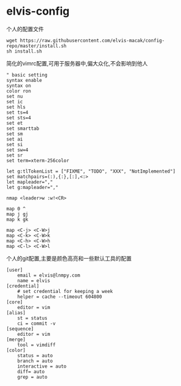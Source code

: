 elvis-config
============


个人的配置文件

    wget https://raw.githubusercontent.com/elvis-macak/config-repo/master/install.sh
    sh install.sh


简化的vimrc配置,可用于服务器中,偏大众化,不会影响到他人

    " basic setting
    syntax enable
    syntax on
    color ron
    set nu
    set ic
    set hls
    set ts=4
    set sts=4
    set et
    set smarttab
    set sm
    set ai
    set si
    set sw=4
    set sr
    set term=xterm-256color

    let g:tlTokenList = ["FIXME", "TODO", "XXX", "NotImplemented"]
    set matchpairs=(:),{:},[:],<:>
    let mapleader=","
    let g:mapleader=","

    nmap <leader>w :w!<CR>

    map 0 ^
    map j gj
    map k gk

    map <C-j> <C-W>j
    map <C-k> <C-W>k
    map <C-h> <C-W>h
    map <C-l> <C-W>l

个人的git配置,主要是颜色高亮和一些默认工具的配置

    [user]
        email = elvis@lnmpy.com
        name = elvis
    [credential]
        # set credential for keeping a week
        helper = cache --timeout 604800
    [core]
        editor = vim
    [alias]
        st = status
        ci = commit -v
    [sequence]
        editor = vim
    [merge]
        tool = vimdiff
    [color]
        status = auto
        branch = auto
        interactive = auto
        diff= auto
        grep = auto
